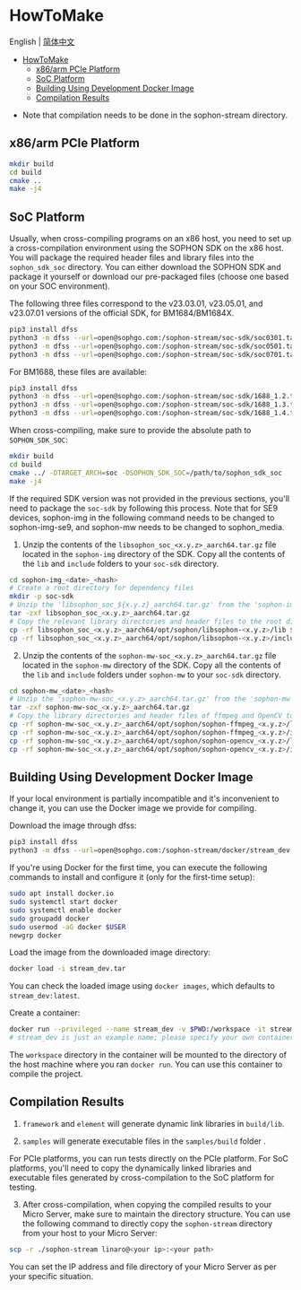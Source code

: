 # HowToMake

English | [简体中文](HowToMake.md)

- [HowToMake](#howtomake)
  - [x86/arm PCIe Platform](#x86arm-pcie-platform)
  - [SoC Platform](#soc-platform)
  - [Building Using Development Docker Image](#building-using-development-docker-image)
  - [Compilation Results](#compilation-results)

* Note that compilation needs to be done in the sophon-stream directory.

## x86/arm PCIe Platform
```bash
mkdir build
cd build
cmake ..
make -j4
```

## SoC Platform
Usually, when cross-compiling programs on an x86 host, you need to set up a cross-compilation environment using the SOPHON SDK on the x86 host. You will package the required header files and library files into the `sophon_sdk_soc` directory. You can either download the SOPHON SDK and package it yourself or download our pre-packaged files (choose one based on your SOC environment).

The following three files correspond to the v23.03.01, v23.05.01, and v23.07.01 versions of the official SDK, for BM1684/BM1684X.

```bash
pip3 install dfss
python3 -m dfss --url=open@sophgo.com:/sophon-stream/soc-sdk/soc0301.tar.gz
python3 -m dfss --url=open@sophgo.com:/sophon-stream/soc-sdk/soc0501.tar.gz
python3 -m dfss --url=open@sophgo.com:/sophon-stream/soc-sdk/soc0701.tar.gz
```

For BM1688, these files are available:
```bash
pip3 install dfss
python3 -m dfss --url=open@sophgo.com:/sophon-stream/soc-sdk/1688_1.2.tar.gz
python3 -m dfss --url=open@sophgo.com:/sophon-stream/soc-sdk/1688_1.3.tar.gz
python3 -m dfss --url=open@sophgo.com:/sophon-stream/soc-sdk/1688_1.4.tar.gz
```

When cross-compiling, make sure to provide the absolute path to `SOPHON_SDK_SOC`:

```bash
mkdir build
cd build
cmake ../ -DTARGET_ARCH=soc -DSOPHON_SDK_SOC=/path/to/sophon_sdk_soc
make -j4
```

If the required SDK version was not provided in the previous sections, you'll need to package the `soc-sdk` by following this process. Note that for SE9 devices, sophon-img in the following command needs to be changed to sophon-img-se9, and sophon-mw needs to be changed to sophon_media.

1. Unzip the contents of the `libsophon_soc_<x.y.z>_aarch64.tar.gz` file located in the `sophon-img` directory of the SDK. Copy all the contents of the `lib` and `include` folders to your `soc-sdk` directory.

```bash
cd sophon-img_<date>_<hash>
# Create a root directory for dependency files
mkdir -p soc-sdk
# Unzip the 'libsophon_soc_${x.y.z}_aarch64.tar.gz' from the 'sophon-img' release package, where x.y.z is the version number.
tar -zxf libsophon_soc_<x.y.z>_aarch64.tar.gz
# Copy the relevant library directories and header files to the root directory of the dependency files
cp -rf libsophon_soc_<x.y.z>_aarch64/opt/sophon/libsophon-<x.y.z>/lib ${soc-sdk}
cp -rf libsophon_soc_<x.y.z>_aarch64/opt/sophon/libsophon-<x.y.z>/include ${soc-sdk}
```

2. Unzip the contents of the `sophon-mw-soc_<x.y.z>_aarch64.tar.gz` file located in the `sophon-mw` directory of the SDK. Copy all the contents of the `lib` and `include` folders under `sophon-mw` to your `soc-sdk` directory.

```bash
cd sophon-mw_<date>_<hash>
# Unzip the 'sophon-mw-soc_<x.y.z>_aarch64.tar.gz' from the 'sophon-mw' package, where x.y.z is the version number.
tar -zxf sophon-mw-soc_<x.y.z>_aarch64.tar.gz
# Copy the library directories and header files of ffmpeg and OpenCV to the root directory of the dependency files.
cp -rf sophon-mw-soc_<x.y.z>_aarch64/opt/sophon/sophon-ffmpeg_<x.y.z>/lib ${soc-sdk}
cp -rf sophon-mw-soc_<x.y.z>_aarch64/opt/sophon/sophon-ffmpeg_<x.y.z>/include ${soc-sdk}
cp -rf sophon-mw-soc_<x.y.z>_aarch64/opt/sophon/sophon-opencv_<x.y.z>/lib ${soc-sdk}
cp -rf sophon-mw-soc_<x.y.z>_aarch64/opt/sophon/sophon-opencv_<x.y.z>/include ${soc-sdk}
```

## Building Using Development Docker Image

If your local environment is partially incompatible and it's inconvenient to change it, you can use the Docker image we provide for compiling.

Download the image through dfss:

```bash
pip3 install dfss
python3 -m dfss --url=open@sophgo.com:/sophon-stream/docker/stream_dev.tar
```

If you're using Docker for the first time, you can execute the following commands to install and configure it (only for the first-time setup):

```bash
sudo apt install docker.io
sudo systemctl start docker
sudo systemctl enable docker
sudo groupadd docker
sudo usermod -aG docker $USER
newgrp docker
```

Load the image from the downloaded image directory:

```bash
docker load -i stream_dev.tar
```

You can check the loaded image using `docker images`, which defaults to `stream_dev:latest`.

Create a container:

```bash
docker run --privileged --name stream_dev -v $PWD:/workspace -it stream_dev:latest
# stream_dev is just an example name; please specify your own container name.
```

The `workspace` directory in the container will be mounted to the directory of the host machine where you ran `docker run`. You can use this container to compile the project.

## Compilation Results

1. `framework` and `element` will generate dynamic link libraries in `build/lib`.

2. `samples` will generate executable files in the `samples/build` folder .

For PCIe platforms, you can run tests directly on the PCIe platform. For SoC platforms, you'll need to copy the dynamically linked libraries and executable files generated by cross-compilation to the SoC platform for testing.

3. After cross-compilation, when copying the compiled results to your Micro Server, make sure to maintain the directory structure. You can use the following command to directly copy the `sophon-stream` directory from your host to your Micro Server:

```bash
scp -r ./sophon-stream linaro@<your ip>:<your path>
```

You can set the IP address and file directory of your Micro Server as per your specific situation.